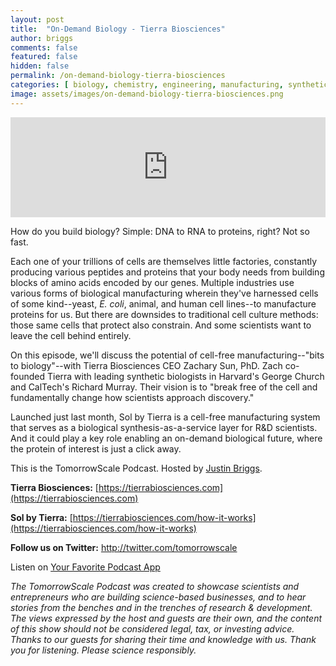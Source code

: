 ```yaml
---
layout: post
title:  "On-Demand Biology - Tierra Biosciences"
author: briggs
comments: false
featured: false
hidden: false
permalink: /on-demand-biology-tierra-biosciences
categories: [ biology, chemistry, engineering, manufacturing, synthetic biology, genetics, startup ]
image: assets/images/on-demand-biology-tierra-biosciences.png
---
```


<iframe src="https://anchor.fm/tomorrowscale/embed/episodes/On-Demand-Biology---Tierra-Biosciences-efv774" height="160px" width="100%" frameborder="0" scrolling="no"></iframe>

How do you build biology? Simple: DNA to RNA to proteins, right? Not so fast. 

Each one of your trillions of cells are themselves little factories, constantly producing various peptides and proteins that your body needs from building blocks of amino acids encoded by our genes. Multiple industries use various forms of biological manufacturing wherein they've harnessed cells of some kind--yeast, *E. coli*, animal, and human cell lines--to manufacture proteins for us. But there are downsides to traditional cell culture methods: those same cells that protect also constrain. And some scientists want to leave the cell behind entirely.

On this episode, we'll discuss the potential of cell-free manufacturing--"bits to biology"--with Tierra Biosciences CEO Zachary Sun, PhD. Zach co-founded Tierra with leading synthetic biologists in Harvard's George Church and CalTech's Richard Murray. Their vision is to "break free of the cell and fundamentally change how scientists approach discovery." 

Launched just last month, Sol by Tierra is a cell-free manufacturing system that serves as a biological synthesis-as-a-service layer for R&D scientists. And it could play a key role enabling an on-demand biological future, where the protein of interest is just a click away.

This is the TomorrowScale Podcast. Hosted by [Justin Briggs](https://www.linkedin.com/in/briggsly).

**Tierra Biosciences:** [https://tierrabiosciences.com](https://tierrabiosciences.com)

**Sol by Tierra:** [https://tierrabiosciences.com/how-it-works](https://tierrabiosciences.com/how-it-works)

**Follow us on Twitter:** <a href="http://twitter.com/tomorrowscale" target="_blank" rel="noopener ugc noreferrer">http://twitter.com/tomorrowscale</a>

Listen on [Your Favorite Podcast App](https://anchor.fm/tomorrowscale/)

*The TomorrowScale Podcast was created to showcase scientists and entrepreneurs who are building science-based businesses, and to hear stories from the benches and in the trenches of research & development. The views expressed by the host and guests are their own, and the content of this show should not be considered legal, tax, or investing advice. Thanks to our guests for sharing their time and knowledge with us. Thank you for listening. Please science responsibly.*